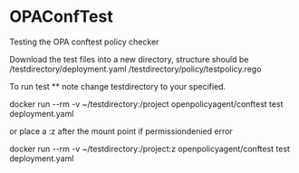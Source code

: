 # OPAConfTest
Testing the OPA conftest policy checker

Download the test files into a new directory, structure should be
/testdirectory/deployment.yaml
/testdirectory/policy/testpolicy.rego

To run test ** note change testdirectory to your specified.

docker run --rm -v ~/testdirectory:/project openpolicyagent/conftest test deployment.yaml

or place a :z after the mount point if permissiondenied error

docker run --rm -v ~/testdirectory:/project:z openpolicyagent/conftest test deployment.yaml

